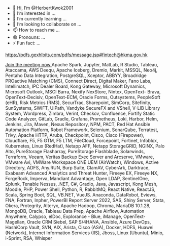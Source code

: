 - 👋 Hi, I’m @HerbertKwok2001
- 👀 I’m interested in ...
- 🌱 I’m currently learning ...
- 💞️ I’m looking to collaborate on ...
- 📫 How to reach me ...
- 😄 Pronouns: ...
- ⚡ Fun fact: ...

https://pdfs.gexhlbits.com/pdfs/message.jsp#fintech@hkma.gov.hk		
		
		
		
		

[Join the meeting now ](https://teams.microsoft.com/l/meetup-join/19%3ameeting_MjZjMzZmMTQtYmQ3Zi00YjA0LWE4YzktMjAyOGJmMTE2MGY1%40thread.v2/0?context=%7b%22Tid%22%3a%22513294a0-3e20-41b2-a970-6d30bf1546fa%22%2c%22Oid%22%3a%22031e8033-4604-4cf6-a162-73be85389a62%22%7d)
Apache Spark, Jupyter, MatLab, R Studio, Tableau, Ataccama, AWS Deequ, Apache Iceberg, Dremio, Markit, MSSQL, Neo4j, Pentaho Data Integration, PostgreSQL, Xceptor, ABBYY, Broadridge PROactive Matching (CMS), Connect Direct, Digital Maker, Fano Labs, Intellimatch, IPC Dealer Board, Kong Gateway, Microsoft Dynamics, Microsoft Outlook, MSCI Barra, Nexify NexStore, Nintex, OpenText- Brava, OpenText-Decisiv, OpenText-ECM, Oracle Forms, Outsystems, PeopleSoft (eHR), Risk Metrics (RM3), SecurTrac, Sharepoint, SimCorp, Sitefinity, SunSystems, SWIFT, UiPath, Vandyke SecureFX and VShell, V-LIB Library System, Wordpress, Zimbra, Verint, Checkov, Confluence, Fortify Static Code Analyzer, GitLab, Gradle, Grafana, Prometheus, Loki, Harbor, Helm, Jenkins, Jira, Maven, Nexus Repository, NPM, PACT, Red Hat Ansible Automation Platform, Robot Framework, Selenium, SonarQube, Terratest, Trivy, Apache HTTP, Aruba, Checkpoint, Cisco, Cisco (Firepower), Cloudflare, F5, F5 GTM, F5 LTM, FileCloud, Forcepoint, Fortinet, Infoblox, Kubernetes, Linux (RedHat), Netapp AFF, Netapp StorageGRID, NGINX, Palo Alto, PureStorage Flasharray, PureStorage Flashblade, Solarwinds, Terraform, Veeam, Veritas Backup Exec Server and Arcserve, VMware, VMware Avi, VMWare Workspace ONE UEM (AirWatch), Windows, Active Directory, ADFS, Any.RUN, Burp Suite, ClamAV, CyberArk, Darktrace, Exabeam Advanced Analytics and Threat Hunter, Fireeye EX, Fireeye NX, ForgeRock, Imperva, Mandiant Advantage, Open LDAP, SentinelOne, Splunk, Tenable Nessus, .NET, C#, Gradio, Java, Javascript, Kong Mesh, Moodle, PHP, Power Shell, Python, R, RabbitMQ, React Native, ReactJS, Scala, Spring Boot, SQL, VB.NET, VueJS. Anaconda, DataRobot, Eviews, FNA, Fortran, Inpher, PowerBI Report Server 2022, SAS, Shiny Server, Stata, Okera, Protegrity, Alteryx, Apache Hadoop, Chroma, MariaDB 10.1.28, MongoDB, Oracle, Tableau Data Prep, Apache Airflow, Automation Anywhere, Calypso, elDoc, Explorance - Blue, iManage, OpenText-Magellan, Oracle CRM Siebel, SAP S/4HANA, Ansible, Azure DevOps, HashiCorp Vault, SVN, AIX, Arista, Cisco (ASA), Docker, HDFS, Huawei (Network), Internet Information Services (IIS), Jboss, Linux (Ubuntu), Minio, i-Sprint, RSA, Whisper

